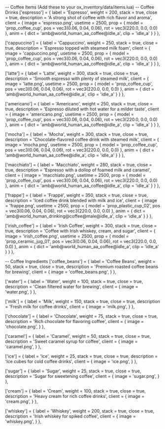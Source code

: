 -- Coffee Items (Add these to your ox_inventory/data/items.lua)
-- Coffee Drinks
['espresso'] = {
    label = 'Espresso',
    weight = 200,
    stack = true,
    close = true,
    description = 'A strong shot of coffee with rich flavor and aroma',
    client = {
        image = 'espresso.png',
        usetime = 2500,
        prop = {
            model = 'prop_coffee_cup',
            pos = vec3(0.06, 0.04, 0.06),
            rot = vec3(220.0, 0.0, 0.0)
        },
        anim = {
            dict = 'amb@world_human_aa_coffee@idle_a',
            clip = 'idle_a'
        }
    }
},

['cappuccino'] = {
    label = 'Cappuccino',
    weight = 250,
    stack = true,
    close = true,
    description = 'Espresso topped with steamed milk foam',
    client = {
        image = 'cappuccino.png',
        usetime = 2500,
        prop = {
            model = 'prop_coffee_cup',
            pos = vec3(0.06, 0.04, 0.06),
            rot = vec3(220.0, 0.0, 0.0)
        },
        anim = {
            dict = 'amb@world_human_aa_coffee@idle_a',
            clip = 'idle_a'
        }
    }
},

['latte'] = {
    label = 'Latte',
    weight = 300,
    stack = true,
    close = true,
    description = 'Smooth espresso with plenty of steamed milk',
    client = {
        image = 'latte.png',
        usetime = 2500,
        prop = {
            model = 'prop_coffee_cup',
            pos = vec3(0.06, 0.04, 0.06),
            rot = vec3(220.0, 0.0, 0.0)
        },
        anim = {
            dict = 'amb@world_human_aa_coffee@idle_a',
            clip = 'idle_a'
        }
    }
},

['americano'] = {
    label = 'Americano',
    weight = 250,
    stack = true,
    close = true,
    description = 'Espresso diluted with hot water for a milder taste',
    client = {
        image = 'americano.png',
        usetime = 2500,
        prop = {
            model = 'prop_coffee_cup',
            pos = vec3(0.06, 0.04, 0.06),
            rot = vec3(220.0, 0.0, 0.0)
        },
        anim = {
            dict = 'amb@world_human_aa_coffee@idle_a',
            clip = 'idle_a'
        }
    }
},

['mocha'] = {
    label = 'Mocha',
    weight = 300,
    stack = true,
    close = true,
    description = 'Chocolate-flavored coffee drink with steamed milk',
    client = {
        image = 'mocha.png',
        usetime = 2500,
        prop = {
            model = 'prop_coffee_cup',
            pos = vec3(0.06, 0.04, 0.06),
            rot = vec3(220.0, 0.0, 0.0)
        },
        anim = {
            dict = 'amb@world_human_aa_coffee@idle_a',
            clip = 'idle_a'
        }
    }
},

['macchiato'] = {
    label = 'Macchiato',
    weight = 280,
    stack = true,
    close = true,
    description = 'Espresso with a dollop of foamed milk and caramel',
    client = {
        image = 'macchiato.png',
        usetime = 2500,
        prop = {
            model = 'prop_coffee_cup',
            pos = vec3(0.06, 0.04, 0.06),
            rot = vec3(220.0, 0.0, 0.0)
        },
        anim = {
            dict = 'amb@world_human_aa_coffee@idle_a',
            clip = 'idle_a'
        }
    }
},

['frappe'] = {
    label = 'Frappé',
    weight = 350,
    stack = true,
    close = true,
    description = 'Iced coffee drink blended with milk and ice',
    client = {
        image = 'frappe.png',
        usetime = 2500,
        prop = {
            model = 'prop_plastic_cup_02',
            pos = vec3(0.06, 0.04, 0.06),
            rot = vec3(220.0, 0.0, 0.0)
        },
        anim = {
            dict = 'amb@world_human_drinking@coffee@male@idle_a',
            clip = 'idle_a'
        }
    }
},

['irish_coffee'] = {
    label = 'Irish Coffee',
    weight = 300,
    stack = true,
    close = true,
    description = 'Coffee with Irish whiskey, cream, and sugar',
    client = {
        image = 'irish_coffee.png',
        usetime = 2500,
        prop = {
            model = 'prop_ceramic_jug_01',
            pos = vec3(0.06, 0.04, 0.06),
            rot = vec3(220.0, 0.0, 0.0)
        },
        anim = {
            dict = 'amb@world_human_aa_coffee@idle_a',
            clip = 'idle_a'
        }
    }
},

-- Coffee Ingredients
['coffee_beans'] = {
    label = 'Coffee Beans',
    weight = 50,
    stack = true,
    close = true,
    description = 'Premium roasted coffee beans for brewing',
    client = {
        image = 'coffee_beans.png',
    }
},

['water'] = {
    label = 'Water',
    weight = 100,
    stack = true,
    close = true,
    description = 'Clean filtered water for brewing',
    client = {
        image = 'water.png',
    }
},

['milk'] = {
    label = 'Milk',
    weight = 150,
    stack = true,
    close = true,
    description = 'Fresh milk for coffee drinks',
    client = {
        image = 'milk.png',
    }
},

['chocolate'] = {
    label = 'Chocolate',
    weight = 75,
    stack = true,
    close = true,
    description = 'Rich chocolate for flavoring coffee',
    client = {
        image = 'chocolate.png',
    }
},

['caramel'] = {
    label = 'Caramel',
    weight = 50,
    stack = true,
    close = true,
    description = 'Sweet caramel syrup for coffee',
    client = {
        image = 'caramel.png',
    }
},

['ice'] = {
    label = 'Ice',
    weight = 25,
    stack = true,
    close = true,
    description = 'Ice cubes for cold coffee drinks',
    client = {
        image = 'ice.png',
    }
},

['sugar'] = {
    label = 'Sugar',
    weight = 25,
    stack = true,
    close = true,
    description = 'Sugar for sweetening coffee',
    client = {
        image = 'sugar.png',
    }
},

['cream'] = {
    label = 'Cream',
    weight = 100,
    stack = true,
    close = true,
    description = 'Heavy cream for rich coffee drinks',
    client = {
        image = 'cream.png',
    }
},

['whiskey'] = {
    label = 'Whiskey',
    weight = 200,
    stack = true,
    close = true,
    description = 'Irish whiskey for spiked coffee',
    client = {
        image = 'whiskey.png',
    }
},